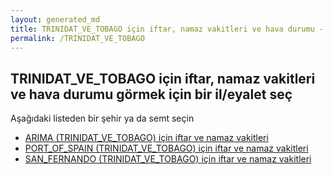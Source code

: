 ```yaml
---
layout: generated_md
title: TRINIDAT_VE_TOBAGO için iftar, namaz vakitleri ve hava durumu - il/eyalet seç
permalink: /TRINIDAT_VE_TOBAGO
---
```


## TRINIDAT_VE_TOBAGO için iftar, namaz vakitleri ve hava durumu  görmek için bir il/eyalet seç

Aşağıdaki listeden bir şehir ya da semt seçin

* [ARIMA (TRINIDAT_VE_TOBAGO) için iftar ve namaz vakitleri](/TRINIDAT_VE_TOBAGO/ARIMA)
* [PORT_OF_SPAIN (TRINIDAT_VE_TOBAGO) için iftar ve namaz vakitleri](/TRINIDAT_VE_TOBAGO/PORT_OF_SPAIN)
* [SAN_FERNANDO (TRINIDAT_VE_TOBAGO) için iftar ve namaz vakitleri](/TRINIDAT_VE_TOBAGO/SAN_FERNANDO)
